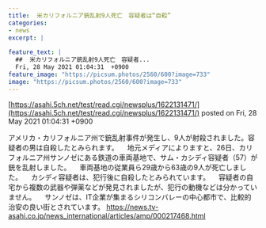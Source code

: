 ```yaml
---
title:  米カリフォルニア銃乱射9人死亡　容疑者は“自殺”  
categories:
- news
excerpt: |
  
feature_text: |
  ##  米カリフォルニア銃乱射9人死亡　容疑者...
  Fri, 28 May 2021 01:04:31  +0900
feature_image: "https://picsum.photos/2560/600?image=733"
image: "https://picsum.photos/2560/600?image=733"
---
```


[https://asahi.5ch.net/test/read.cgi/newsplus/1622131471/](https://asahi.5ch.net/test/read.cgi/newsplus/1622131471/)
posted on Fri, 28 May 2021 01:04:31  +0900

<!--more-->

アメリカ・カリフォルニア州で銃乱射事件が発生し、9人が射殺されました。容疑者の男は自殺したとみられます。 　地元メディアによりますと、26日、カリフォルニア州サンノゼにある鉄道の車両基地で、サム・カシディ容疑者（57）が銃を乱射しました。 　車両基地の従業員ら29歳から63歳の9人が死亡しました。 　カシディ容疑者は、犯行後に自殺したとみられています。 　容疑者の自宅から複数の武器や弾薬などが発見されましたが、犯行の動機などは分かっていません。 　サンノゼは、IT企業が集まるシリコンバレーの中心都市で、比較的治安の良い街とされています。 https://news.tv-asahi.co.jp/news_international/articles/amp/000217468.html
